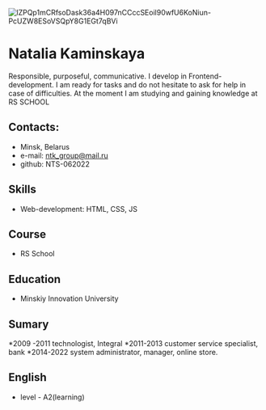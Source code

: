 ![lZPQp1mCRfsoDask36a4H097nCCccSEoil90wfU6KoNiun-PcUZW8ESoVSQpY8G1EGt7qBVi](https://user-images.githubusercontent.com/106694882/173186800-2429ee98-4a77-4426-8822-14d9a0d1eeec.jpg)

# Natalia Kaminskaya
  Responsible, purposeful, communicative. I develop in Frontend-development. I am ready for tasks and do not hesitate to ask for help in case of difficulties. At the moment I am studying and gaining knowledge at RS SCHOOL

## Contacts:
* Minsk, Belarus
* e-mail: ntk_group@mail.ru
* github: NTS-062022
## Skills
* Web-development: HTML, CSS, JS
## Course
* RS School
## Education
* Minskiy Innovation University
## Sumary
*2009 -2011 technologist, Integral
*2011-2013 customer service specialist, bank
*2014-2022 system administrator, manager, online store.
## English 
* level - A2(learning)
